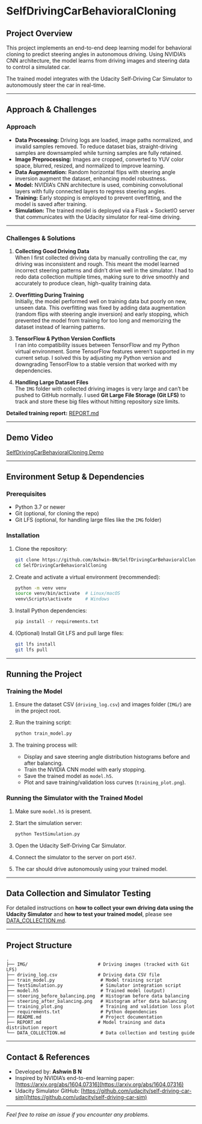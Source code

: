 # SelfDrivingCarBehavioralCloning

## Project Overview

This project implements an end-to-end deep learning model for behavioral cloning to predict steering angles in autonomous driving. Using NVIDIA’s CNN architecture, the model learns from driving images and steering data to control a simulated car.

The trained model integrates with the Udacity Self-Driving Car Simulator to autonomously steer the car in real-time.

---

## Approach & Challenges

### Approach

* **Data Processing:** Driving logs are loaded, image paths normalized, and invalid samples removed. To reduce dataset bias, straight-driving samples are downsampled while turning samples are fully retained.
* **Image Preprocessing:** Images are cropped, converted to YUV color space, blurred, resized, and normalized to improve learning.
* **Data Augmentation:** Random horizontal flips with steering angle inversion augment the dataset, enhancing model robustness.
* **Model:** NVIDIA’s CNN architecture is used, combining convolutional layers with fully connected layers to regress steering angles.
* **Training:** Early stopping is employed to prevent overfitting, and the model is saved after training.
* **Simulation:** The trained model is deployed via a Flask + SocketIO server that communicates with the Udacity simulator for real-time driving.

---

### Challenges & Solutions

1. **Collecting Good Driving Data**  
   When I first collected driving data by manually controlling the car, my driving was inconsistent and rough. This meant the model learned incorrect steering patterns and didn’t drive well in the simulator. I had to redo data collection multiple times, making sure to drive smoothly and accurately to produce clean, high-quality training data.

2. **Overfitting During Training**  
   Initially, the model performed well on training data but poorly on new, unseen data. This overfitting was fixed by adding data augmentation (random flips with steering angle inversion) and early stopping, which prevented the model from training for too long and memorizing the dataset instead of learning patterns.

3. **TensorFlow & Python Version Conflicts**  
   I ran into compatibility issues between TensorFlow and my Python virtual environment. Some TensorFlow features weren’t supported in my current setup. I solved this by adjusting my Python version and downgrading TensorFlow to a stable version that worked with my dependencies.

4. **Handling Large Dataset Files**  
   The `IMG` folder with collected driving images is very large and can’t be pushed to GitHub normally. I used **Git Large File Storage (Git LFS)** to track and store these big files without hitting repository size limits.

**Detailed training report:** [REPORT.md](./REPORT.md)

---

## Demo Video

[SelfDrivingCarBehavioralCloning Demo](https://youtu.be/Zfg080-YTvY)

---

## Environment Setup & Dependencies

### Prerequisites

* Python 3.7 or newer
* Git (optional, for cloning the repo)
* Git LFS (optional, for handling large files like the `IMG` folder)

### Installation

1. Clone the repository:
   ```bash
   git clone https://github.com/Ashwin-BN/SelfDrivingCarBehavioralCloning.git
   cd SelfDrivingCarBehavioralCloning
   ```

2. Create and activate a virtual environment (recommended):

   ```bash
   python -m venv venv
   source venv/bin/activate  # Linux/macOS
   venv\Scripts\activate     # Windows
   ```

3. Install Python dependencies:

   ```bash
   pip install -r requirements.txt
   ```

4. (Optional) Install Git LFS and pull large files:

   ```bash
   git lfs install
   git lfs pull
   ```

---

## Running the Project

### Training the Model

1. Ensure the dataset CSV (`driving_log.csv`) and images folder (`IMG/`) are in the project root.
2. Run the training script:

   ```bash
   python train_model.py
   ```
3. The training process will:

   * Display and save steering angle distribution histograms before and after balancing.
   * Train the NVIDIA CNN model with early stopping.
   * Save the trained model as `model.h5`.
   * Plot and save training/validation loss curves (`training_plot.png`).

### Running the Simulator with the Trained Model

1. Make sure `model.h5` is present.
2. Start the simulation server:

   ```bash
   python TestSimulation.py
   ```
3. Open the Udacity Self-Driving Car Simulator.
4. Connect the simulator to the server on port `4567`.
5. The car should drive autonomously using your trained model.

---

## Data Collection and Simulator Testing

For detailed instructions on **how to collect your own driving data using the Udacity Simulator** and **how to test your trained model**, please see [DATA\_COLLECTION.md](./DATA_COLLECTION.md).

---

## Project Structure

```
.
├── IMG/                          # Driving images (tracked with Git LFS)
├── driving_log.csv               # Driving data CSV file
├── train_model.py                 # Model training script
├── TestSimulation.py              # Simulator integration script
├── model.h5                       # Trained model (output)
├── steering_before_balancing.png  # Histogram before data balancing
├── steering_after_balancing.png   # Histogram after data balancing
├── training_plot.png              # Training and validation loss plot
├── requirements.txt               # Python dependencies
├── README.md                      # Project documentation
├── REPORT.md                     # Model training and data distribution report
└── DATA_COLLECTION.md             # Data collection and testing guide
```

---

## Contact & References

* Developed by: **Ashwin B N**
* Inspired by NVIDIA’s end-to-end learning paper: [https://arxiv.org/abs/1604.07316](https://arxiv.org/abs/1604.07316)
* Udacity Simulator GitHub: [https://github.com/udacity/self-driving-car-sim](https://github.com/udacity/self-driving-car-sim)

---

*Feel free to raise an issue if you encounter any problems.*
